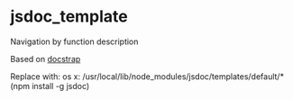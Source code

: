 # jsdoc_template
Navigation by function description

Based on [docstrap][]

Replace with: 
os x: /usr/local/lib/node_modules/jsdoc/templates/default/*
(npm install -g jsdoc)

[docstrap]: https://github.com/docstrap/docstrap
